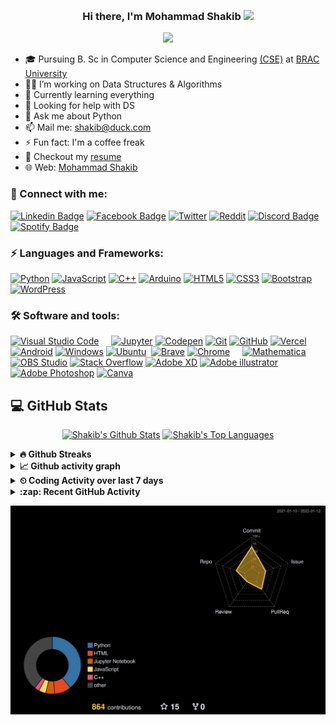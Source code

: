 <p align="right">
  <a href="https://wakatime.com/@shakib"><img alt="" src="https://wakatime.com/badge/user/8e02bfd3-85d8-4d9d-88df-fa983f91ff30.svg"></a>
  <a href="#"><img alt="" src="https://gpvc.arturio.dev/Mo-Shakib"></a>
</p>
<h3 align="center">
  Hi there, I'm Mohammad Shakib
  <img src="https://media.giphy.com/media/hvRJCLFzcasrR4ia7z/giphy.gif" width="28">
</h3> 
<p align="center">
  <a href="#"><img width="650px" src="https://readme-typing-svg.herokuapp.com?font=Ubuntu&color=58a6ff&size=22&center=true&lines=Hello,+World+🌎;Welcome+to+my+profile+😇;Happy+to+see+you+here+😀;Feel+free+to+look+around+😌;Reach+me+out+if+you+need+me+🤗;Have+a+great+day+😊"></a>
</p>

- 🎓 Pursuing B. Sc in Computer Science and Engineering [(CSE)](https://www.bracu.ac.bd/academics/departments/computer-science-and-engineering/bachelor-science-computer-science-and/cse) at [BRAC University](https://www.bracu.ac.bd/)
- 👷‍♂️ I’m working on Data Structures & Algorithms
- 🌱 Currently learning everything
- 🔭 Looking for help with DS
- 💬 Ask me about Python
- 📫 Mail me: [shakib@duck.com](mailto:shakib@duck.com)
- ⚡ Fun fact: I'm a coffee freak 
- 📃 Checkout my [resume](https://github.com/Mo-Shakib/Mo-Shakib/blob/main/Resume_300821.pdf)
- 🌐 Web: [Mohammad Shakib](https://mo-shakib.me)

### 🔗 Connect with me:
<!-- style=flat-square& -->
<!-- [![Gmail Badge](https://img.shields.io/badge/-eMail-D14836?logo=Gmail&logoColor=white&link=mailto:shakib@duck.com)](mailto:shakib@duck.com) -->
[![Linkedin Badge](https://img.shields.io/badge/-Mohammad%20Shakib-blue?logo=Linkedin&logoColor=white&link=https://www.linkedin.com/in/mohammadshakib/)](https://www.linkedin.com/in/mohammadshakib/)
[![Facebook Badge](https://img.shields.io/badge/-Shakib-blue?logo=Facebook&logoColor=white&link=https://www.facebook.com/MoShakib.official/)](https://www.facebook.com/MoShakib.official/)
[![Twitter](https://img.shields.io/badge/@Mo__Shakib-%231DA1F2.svg?logo=Twitter&logoColor=white)](https://twitter.com/Mo__Shakib)
[![Reddit](https://img.shields.io/badge/@mo__shakib-FF4500?logo=reddit&logoColor=white)](https://www.reddit.com/user/mo__shakib)
[![Discord Badge](https://img.shields.io/badge/-Shakib%231251-40567A?logo=Discord&logoColor=white&link=https://discordapp.com/users/Shakib#1251/)](https://discordapp.com/users/Shakib#1251/)
[![Spotify Badge](https://img.shields.io/badge/-Shakib-1ed760?logo=Spotify&logoColor=white&link=https://open.spotify.com/user/88pbsh9j785gn4jpps10xat7c?si=accbf9417fe34b1b/)](https://open.spotify.com/user/88pbsh9j785gn4jpps10xat7c?si=accbf9417fe34b1b)


### ⚡ Languages and Frameworks:
[![Python](https://img.shields.io/badge/-Python-yellow?logo=Python)](#)
[![JavaScript](https://img.shields.io/badge/-JavaScript-blue?logo=javascript)](#)
[![C++](https://img.shields.io/badge/c++-%2300599C.svg?logo=c%2B%2B&logoColor=white)](#)
[![Arduino](https://img.shields.io/badge/-Arduino-00979D?logo=Arduino&logoColor=white)](#)
[![HTML5](https://img.shields.io/badge/-HTML5-E34F26?logo=html5&logoColor=white)](#)
[![CSS3](https://img.shields.io/badge/-CSS3-1572B6?logo=css3)](#)
[![Bootstrap](https://img.shields.io/badge/-Bootstrap-563D7C?logo=bootstrap)](#)
[![WordPress](https://img.shields.io/badge/WordPress-%23117AC9.svg?logo=WordPress&logoColor=white)](#)

<!-- [![Django](https://img.shields.io/badge/django-%23092E20.svg?logo=django&logoColor=white)](#) -->
<!-- [![Java](https://img.shields.io/badge/-java-E34A86?logo=java)](#) -->
<!-- [![LaTeX](https://img.shields.io/badge/latex-%23008080.svg?logo=latex&logoColor=white)](#) -->
<!-- style=flat-square& -->

### 🛠 Software and tools:
<p>
<!--   <a href="#"><img alt="" src=""></a> -->
  <a href="#"><img alt="Visual Studio Code" src="https://img.shields.io/badge/Visual%20Studio%20Code-0078d7.svg?logo=visual-studio-code&logoColor=white"></a>
  <a href="#"><img alt="" src="https://img.shields.io/badge/Atom-%2366595C.svg?logo=atom&logoColor=white"></a>
  <a href="#"><img alt="" src="https://img.shields.io/badge/sublime_text-%23575757.svg?logo=sublime-text&logoColor=important"></a>
  <a href="#"><img alt="" src="https://img.shields.io/badge/IntelliJIDEA-5d9425.svg?logo=intellij-idea&logoColor=white"></a>
  <a href="#"><img alt="" src="https://img.shields.io/badge/VIM-%2311AB00.svg?logo=vim&logoColor=white"></a>
  <a href="#"><img alt="Jupyter" src="https://img.shields.io/badge/Jupyter-F37626.svg?logo=Jupyter&logoColor=white"></a>
  <a href="#"><img alt="Codepen" src="https://img.shields.io/badge/Codepen-000000.svg?logo=codepen&logoColor=white"></a>
  <a href="#"><img alt="Git" src="https://img.shields.io/badge/Git-F05033.svg?logo=git&logoColor=white"></a>
  <a href="#"><img alt="GitHub" src="https://img.shields.io/badge/GitHub-181717.svg?logo=github&logoColor=white"></a>
  <a href="#"><img alt="Vercel" src="https://img.shields.io/badge/vercel-%23000000.svg?logo=vercel&logoColor=white"></a>
  <a href="#"><img alt="Android" src="https://img.shields.io/badge/Android-3DDC84?logo=android&logoColor=white"></a>
  <a href="#"><img alt="Windows" src="https://img.shields.io/badge/Windows-0078D6?logo=windows&logoColor=white"></a>
  <a href="#"><img alt="Ubuntu" src="https://img.shields.io/badge/Ubuntu-E95420?logo=ubuntu&logoColor=white"></a>  
  <a href="#"><img alt="" src="https://img.shields.io/badge/Edge-0078D7?logo=Microsoft-edge&logoColor=white"></a>
  <a href="#"><img alt="Brave" src="https://img.shields.io/badge/-Brave-FB542B?logo=brave&logoColor=white"></a>
  <a href="#"><img alt="Chrome" src="https://img.shields.io/badge/-Chrome-4a8af4?logo=google%20chrome&logoColor=white"></a>
  <a href="#"><img alt="" src="https://img.shields.io/badge/Firefox-FF7139?logo=Firefox-Browser&logoColor=white"></a>
  <a href="#"><img alt="" src="https://img.shields.io/badge/Tor-7D4698?logo=Tor-Browser&logoColor=white"></a>
  <a href="#"><img alt="" src="https://img.shields.io/badge/DuckDuckGo-DE5833?logo=DuckDuckGo&logoColor=white"></a>
  <a href="#"><img alt="" src="https://img.shields.io/badge/google-4285F4?logo=google&logoColor=white"></a>
  <a href="#"><img alt="Mathematica" src="https://img.shields.io/badge/Mathematica-DD1100.svg?logo=wolfram-mathematica&logoColor=white"></a>
  <a href="#"><img alt="OBS Studio" src="https://img.shields.io/badge/-OBS%20Studio-302E31?logo=obs-studio&logoColor=white"></a>
  <a href="#"><img alt="Stack Overflow" src="https://img.shields.io/badge/-Stack%20Overflow-FE7A16?logo=stack-overflow&logoColor=white"></a>
  <a href="#"><img alt="Adobe XD" src="https://img.shields.io/badge/Adobe%20XD-470137?logo=Adobe%20XD&logoColor=#FF61F6"></a>
  <a href="#"><img alt="Adobe illustrator" src="https://img.shields.io/badge/Illustrator-%23FF9A00.svg?logo=adobeillustrator&logoColor=white"></a>
  <a href="#"><img alt="Adobe Photoshop" src="https://img.shields.io/badge/Photoshop-31a8fe.svg?logo=adobephotoshop&logoColor=white"></a>
  <a href="#"><img alt="Canva" src="https://img.shields.io/badge/Canva-%2300C4CC.svg?logo=Canva&logoColor=white"></a>
</p>

## 💻 GitHub Stats
<p align="center">
  <a href="#"><img alt="Shakib's Github Stats" src="https://denvercoder1-github-readme-stats.vercel.app/api/?username=mo-shakib&show_icons=true&count_private=true&theme=dark&hide_border=true&bg_color=151515&title_color=f2f2f2&icon_color=79fe96" height="192px" width="430px"></a>
  <a href="#"><img alt="Shakib's Top Languages" src="https://github-readme-stats.vercel.app/api/top-langs/?username=mo-shakib&langs_count=8&count_private=true&layout=compact&theme=dark&hide_border=true&hide=Jupyter%20notebook,less&bg_color=151515&title_color=f2f2f2&icon_color=79fe96" height="192px" width="360px"></a><br>
<!--   <b>Note:</b> <i>Top languages is only a metric of the languages my public code consists of and doesn't reflect experience or skill level.</i> -->
</p>

<details>	
  <summary><b>🔥 Github Streaks</b></summary><br>
  <p align="center">
  <a href="#"><img width="500px" src="https://github-readme-streak-stats.herokuapp.com/?user=mo-shakib&hide_border=true&theme=dark"></a></p>
</details>

<details>	
  <summary><b>&#x1f4c8; Github activity graph</b></summary>
  <!-- Github activity graph -->
<a href="#"><img alt="Shakib's Activity Graph" src="https://activity-graph.herokuapp.com/graph?username=mo-shakib&count_private=true&bg_color=0e0f11&color=ffffff&line=238636&point=FFFFFF&hide_border=true"></a>
</details>
<!-- &hide=other -->
<details>	
  <summary><b>&#x23F2; Coding Activity over last 7 days</b></summary><br>
  <p align="center">
    <a href="#"><img src="https://wakatime.com/share/@Shakib/ec179c03-1544-4124-b524-7a30f74fdc5b.svg"></a>
  </p>
</details>
<details>	
  <summary> <b>
    :zap: Recent GitHub Activity</b>
  </summary>
  <!--START_SECTION:activity-->
</details>

![](./profile-3d-contrib/profile-night-rainbow.svg)
 
  
